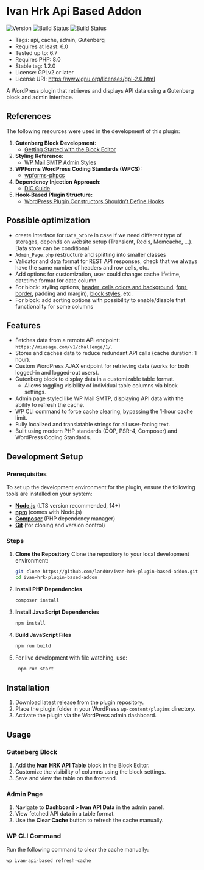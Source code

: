 # Ivan Hrk Api Based Addon

![Version](https://img.shields.io/github/v/tag/land0r/ivan-hrk-plugin-based-addon?label=version)
![Build Status](https://github.com/land0r/ivan-hrk-plugin-based-addon/actions/workflows/push-commit.yml/badge.svg)
![Build Status](https://github.com/land0r/ivan-hrk-plugin-based-addon/actions/workflows/pull-request.yml/badge.svg)

- Tags: api, cache, admin, Gutenberg
- Requires at least: 6.0
- Tested up to: 6.7
- Requires PHP: 8.0
- Stable tag: 1.2.0
- License: GPLv2 or later
- License URI: https://www.gnu.org/licenses/gpl-2.0.html

A WordPress plugin that retrieves and displays API data using a Gutenberg block and admin interface.

## References

The following resources were used in the development of this plugin:

1. **Gutenberg Block Development:**
	- [Getting Started with the Block Editor](https://developer.wordpress.org/block-editor/getting-started/tutorial/)
2. **Styling Reference:**
	- [WP Mail SMTP Admin Styles](https://github.com/awesomemotive/WP-Mail-SMTP/blob/master/assets/css/smtp-admin.scss)
3. **WPForms WordPress Coding Standards (WPCS):**
	- [wpforms-phpcs](https://github.com/awesomemotive/wpforms-phpcs)
4. **Dependency Injection Approach:**
	- [DIC Guide](https://github.com/rdlowrey/auryn)
5. **Hook-Based Plugin Structure:**
   - [WordPress Plugin Constructors Shouldn’t Define Hooks](https://tommcfarlin.com/wordpress-plugin-constructors-hooks/)

## Possible optimization

- create Interface for `Data_Store` in case if we need different type of storages, depends on website setup (Transient, Redis, Memcache, ...). Data store can be conditional.
- `Admin_Page.php` restructure and splitting into smaller classes
- Validator and data format for REST API responses, check that we always have the same number of headers and row cells, etc.
- Add options for customization, user could change: cache lifetime, datetime format for date column
- For block: styling options, [header, cells colors and background](https://wordpress.github.io/gutenberg/?path=/docs/components-colorpalette--docs), [font](https://wordpress.github.io/gutenberg/?path=/docs/components-fontsizepicker--docs), [border](https://wordpress.github.io/gutenberg/?path=/docs/components-borderboxcontrol--docs), padding and margin), [block styles](https://developer.wordpress.org/block-editor/reference-guides/block-api/block-styles/), etc.
- For block: add sorting options with possibility to enable/disable that functionality for some columns

## Features

- Fetches data from a remote API endpoint: `https://miusage.com/v1/challenge/1/`.
- Stores and caches data to reduce redundant API calls (cache duration: 1 hour).
- Custom WordPress AJAX endpoint for retrieving data (works for both logged-in and logged-out users).
- Gutenberg block to display data in a customizable table format.
	- Allows toggling visibility of individual table columns via block settings.
- Admin page styled like WP Mail SMTP, displaying API data with the ability to refresh the cache.
- WP CLI command to force cache clearing, bypassing the 1-hour cache limit.
- Fully localized and translatable strings for all user-facing text.
- Built using modern PHP standards (OOP, PSR-4, Composer) and WordPress Coding Standards.

## Development Setup

### **Prerequisites**

To set up the development environment for the plugin, ensure the following tools are installed on your system:
- **[Node.js](https://nodejs.org/)** (LTS version recommended, 14+)
- **[npm](https://www.npmjs.com/)** (comes with Node.js)
- **[Composer](https://getcomposer.org/)** (PHP dependency manager)
- **[Git](https://git-scm.com/)** (for cloning and version control)

### **Steps**

1. **Clone the Repository**
Clone the repository to your local development environment:
   ```bash
   git clone https://github.com/land0r/ivan-hrk-plugin-based-addon.git
   cd ivan-hrk-plugin-based-addon
   ```
2. **Install PHP Dependencies**
	```bash
	composer install
 	```
3. **Install JavaScript Dependencies**
   ```bash
   npm install
	```
4. **Build JavaScript Files**
   ```bash
   npm run build
	```
5. For live development with file watching, use:
    ```bash
     npm run start
    ```

## Installation

1. Download latest release from the plugin repository.
2. Place the plugin folder in your WordPress `wp-content/plugins` directory.
3. Activate the plugin via the WordPress admin dashboard.

## Usage

### **Gutenberg Block**
1. Add the **Ivan HRK API Table** block in the Block Editor.
2. Customize the visibility of columns using the block settings.
3. Save and view the table on the frontend.

### **Admin Page**
1. Navigate to **Dashboard > Ivan API Data** in the admin panel.
2. View fetched API data in a table format.
3. Use the **Clear Cache** button to refresh the cache manually.

### **WP CLI Command**
Run the following command to clear the cache manually:
```bash
wp ivan-api-based refresh-cache
